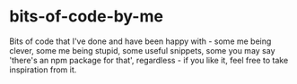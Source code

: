 # bits-of-code-by-me
Bits of code that I've done and have been happy with - some me being clever, some me being stupid, some useful snippets, some you may say 'there's an npm package for that', regardless - if you like it, feel free to take inspiration from it. 
